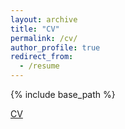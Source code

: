```yaml
---
layout: archive
title: "CV"
permalink: /cv/
author_profile: true
redirect_from:
  - /resume
---
```


{% include base_path %}

[CV](http://samanthaarcher0.github.io/files/CV_Samantha_Archer_Summer24.pdf')
